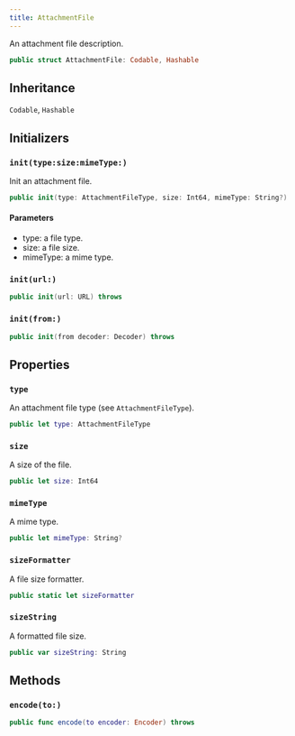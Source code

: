 ```yaml
---
title: AttachmentFile
---
```


An attachment file description.

``` swift
public struct AttachmentFile: Codable, Hashable 
```

## Inheritance

`Codable`, `Hashable`

## Initializers

### `init(type:size:mimeType:)`

Init an attachment file.

``` swift
public init(type: AttachmentFileType, size: Int64, mimeType: String?) 
```

#### Parameters

  - type: a file type.
  - size: a file size.
  - mimeType: a mime type.

### `init(url:)`

``` swift
public init(url: URL) throws 
```

### `init(from:)`

``` swift
public init(from decoder: Decoder) throws 
```

## Properties

### `type`

An attachment file type (see `AttachmentFileType`).

``` swift
public let type: AttachmentFileType
```

### `size`

A size of the file.

``` swift
public let size: Int64
```

### `mimeType`

A mime type.

``` swift
public let mimeType: String?
```

### `sizeFormatter`

A file size formatter.

``` swift
public static let sizeFormatter 
```

### `sizeString`

A formatted file size.

``` swift
public var sizeString: String 
```

## Methods

### `encode(to:)`

``` swift
public func encode(to encoder: Encoder) throws 
```
